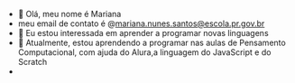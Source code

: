 - 👋 Olá, meu nome é  Mariana
-  meu email de contato é @mariana.nunes.santos@escola.pr.gov.br
-  👀 Eu estou interessada em aprender a programar novas linguagens
- 🌱  Atualmente, estou aprendendo a programar nas aulas de Pensamento Computacional, com ajuda do Alura,a linguagem do JavaScript e do Scratch
- 

